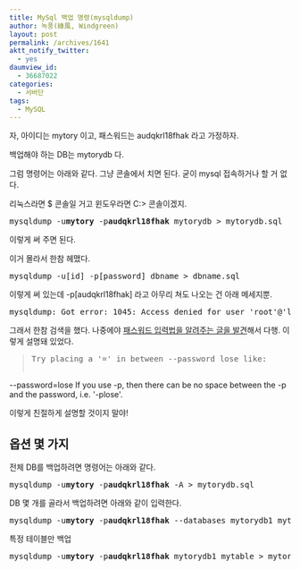 ```yaml
---
title: MySql 백업 명령(mysqldump)
author: 녹풍(綠風, Windgreen)
layout: post
permalink: /archives/1641
aktt_notify_twitter:
  - yes
daumview_id:
  - 36687022
categories:
  - 서버단
tags:
  - MySQL
---
```

자, 아이디는 mytory 이고, 패스워드는 audqkrl18fhak 라고 가정하자.

백업해야 하는 DB는 mytorydb 다.

그럼 명령어는 아래와 같다. 그냥 콘솔에서 치면 된다. 굳이 mysql 접속하거나 할 거 없다.

리눅스라면 $ 콘솔일 거고 윈도우라면 C:\> 콘솔이겠지.

<pre>mysqldump -u<strong>mytory</strong> -p<strong>audqkrl18fhak</strong> mytorydb &gt; mytorydb.sql</pre>

이렇게 써 주면 된다.

이거 몰라서 한참 헤맸다.

<pre>mysqldump -u[id] -p[password] dbname &gt; dbname.sql</pre>

이렇게 써 있는데 -p[audqkrl18fhak] 라고 아무리 쳐도 나오는 건 아래 메세지뿐.

<pre>mysqldump: Got error: 1045: Access denied for user 'root'@'localhost' (using password: YES) when trying to connect</pre>

그래서 한참 검색을 했다. 나중에야 [패스워드 입력법을 알려주는 글을 발견][1]해서 다행. 이렇게 설명돼 있었다.

> <pre>Try placing a '=' in between --password lose like:
--password=lose
If you use -p, then there can be no space between the -p and the password, i.e. '-plose'.</pre>

이렇게 친절하게 설명할 것이지 말야!

## 옵션 몇 가지

전체 DB를 백업하려면 명령어는 아래와 같다.

<pre>mysqldump -u<strong>mytory</strong> -p<strong>audqkrl18fhak</strong> -A &gt; mytorydb.sql</pre>

DB 몇 개를 골라서 백업하려면 아래와 같이 입력한다.

<pre>mysqldump -u<strong>mytory</strong> -p<strong>audqkrl18fhak</strong> --databases mytorydb1 mytorydb2 mytorydb3 &gt; mytorydbs.sql</pre>

특정 테이블만 백업

<pre>mysqldump -u<strong>mytory</strong> -p<strong>audqkrl18fhak</strong> mytorydb1 mytable &gt; mytorydb_mytable.sql</pre>

 [1]: http://stackoverflow.com/questions/148951/does-mysqldump-password-really-do-what-it-says